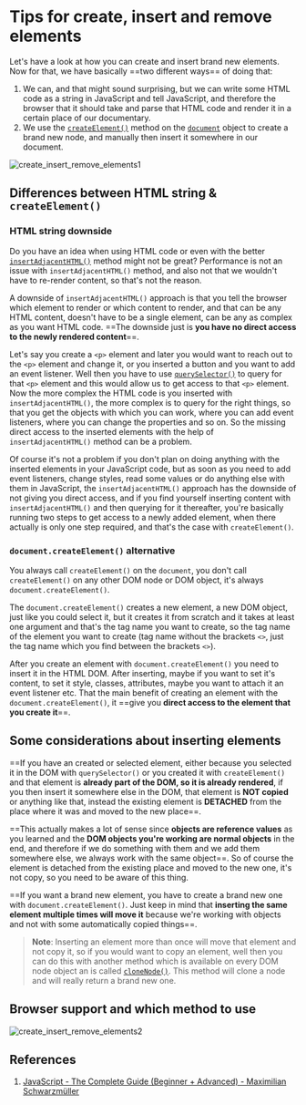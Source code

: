 # Tips for create, insert and remove elements

Let's have a look at how you can create and insert brand new elements. Now for that, we have basically ==two different ways== of doing that:

1. We can, and that might sound surprising, but we can write some HTML code as a string in JavaScript and tell JavaScript, and therefore the browser that it should take and parse that HTML code and render it in a certain place of our documentary.
2. We use the [`createElement()`](https://developer.mozilla.org/en-US/docs/Web/API/Document/createElement) method on the [`document`](https://developer.mozilla.org/en-US/docs/Web/API/Document) object to create a brand new node, and manually then insert it somewhere in our document.

![create_insert_remove_elements1](../../img/create_insert_remove_elements1.jpg)

## Differences between HTML string & `createElement()`

### HTML string downside

Do you have an idea when using HTML code or even with the better [`insertAdjacentHTML()`](https://developer.mozilla.org/en-US/docs/Web/API/Element/insertAdjacentHTML) method might not be great? Performance is not an issue with `insertAdjacentHTML()` method, and also not that we wouldn't have to re-render content, so that's not the reason.

A downside of `insertAdjacentHTML()` approach is that you tell the browser which element to render or which content to render, and that can be any HTML content, doesn't have to be a single element, can be any as complex as you want HTML code. ==The downside just is **you have no direct access to the newly rendered content**==.

Let's say you create a `<p>` element and later you would want to reach out to the `<p>` element and change it, or you inserted a button and you want to add an event listener. Well then you have to use [`querySelector()`](https://developer.mozilla.org/en-US/docs/Web/API/Document/querySelector) to query for that `<p>` element and this would allow us to get access to that `<p>` element. Now the more complex the HTML code is you inserted with `insertAdjacentHTML()`, the more complex is to query for the right things, so that you get the objects with which you can work, where you can add event listeners, where you can change the properties and so on. So the missing direct access to the inserted elements with the help of `insertAdjacentHTML()` method can be a problem.

Of course it's not a problem if you don't plan on doing anything with the inserted elements in your JavaScript code, but as soon as you need to add event listeners, change styles, read some values or do anything else with them in JavaScript, the `insertAdjacentHTML()` approach has the downside of not giving you direct access, and if you find yourself inserting content with `insertAdjacentHTML()` and then querying for it thereafter, you're basically running two steps to get access to a newly added element, when there actually is only one step required, and that's the case with `createElement()`.

### `document.createElement()` alternative

You always call `createElement()` on the `document`, you don't call `createElement()` on any other DOM node or DOM object, it's always `document.createElement()`.

The `document.createElement()` creates a new element, a new DOM object, just like you could select it, but it creates it from scratch and it takes at least one argument and that's the tag name you want to create, so the tag name of the element you want to create (tag name without the brackets `<>`, just the tag name which you find between the brackets `<>`).

After you create an element with `document.createElement()` you need to insert it in the HTML DOM. After inserting, maybe if you want to set it's content, to set it style, classes, attributes, maybe you want to attach it an event listener etc. That the main benefit of creating an element with the `document.createElement()`, it ==give you **direct access to the element that you create it**==.

## Some considerations about inserting elements

==If you have an created or selected element, either because you selected it in the DOM with `querySelector()` or you created it with `createElement()` and that element is **already part of the DOM, so it is already rendered**, if you then insert it somewhere else in the DOM, that element is **NOT copied** or anything like that, instead the existing element is **DETACHED** from the place where it was and moved to the new place==.

==This actually makes a lot of sense since **objects are reference values** as you learned and the **DOM objects you're working are normal objects** in the end, and therefore if we do something with them and we add them somewhere else, we always work with the same object==. So of course the element is detached from the existing place and moved to the new one, it's not copy, so you need to be aware of this thing.

==If you want a brand new element, you have to create a brand new one with `document.createElement()`. Just keep in mind that **inserting the same element multiple times will move it** because we're working with objects and not with some automatically copied things==.

> **Note**: Inserting an element more than once will move that element and not copy it, so if you would want to copy an element, well then you can do this with another method which is available on every DOM node object an is called [`cloneNode()`](https://developer.mozilla.org/en-US/docs/Web/API/Node/cloneNode). This method will clone a node and will really return a brand new one.

## Browser support and which method to use

![create_insert_remove_elements2](../../img/create_insert_remove_elements2.jpg)

## References

1. [JavaScript - The Complete Guide (Beginner + Advanced) - Maximilian Schwarzmüller](https://www.udemy.com/course/javascript-the-complete-guide-2020-beginner-advanced/?utm_source=adwords&utm_medium=udemyads&utm_campaign=JavaScript_v.PROF_la.EN_cc.ROWMTA-B_ti.6368&utm_content=deal4584&utm_term=_._ag_130756014153_._ad_558386196906_._kw__._de_c_._dm__._pl__._ti_dsa-774930039569_._li_1011789_._pd__._&matchtype=&gclid=Cj0KCQjw0umSBhDrARIsAH7FCoeU9W1FhcfHq4JH6InuqwKQdlnXPY4wnIG6-ZrfGPJ6hyB9zTE0NW8aAvGkEALw_wcB)

